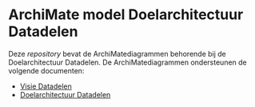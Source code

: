 # ArchiMate model Doelarchitectuur Datadelen

Deze *repository* bevat de ArchiMatediagrammen behorende bij de
Doelarchitectuur Datadelen. De ArchiMatediagrammen ondersteunen de volgende
documenten:

* [Visie Datadelen](https://github.com/Netbeheer-Nederland/am-doelarchitectuur-datadelen/blob/main/assets/20230217_NBNL_T5_Visie%20op%20datadelen_V1.01.pdf)
* [Doelarchitectuur Datadelen](https://github.com/Netbeheer-Nederland/am-doelarchitectuur-datadelen/blob/main/assets/NBNL_T5-Data%20-%20NBEA%20Doelarchitectuur%20datadelen%20v1.0.pdf)
